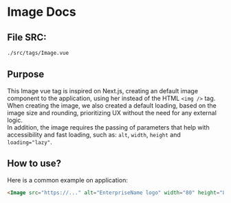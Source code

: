 # Image Docs

## File SRC:
```sh
./src/tags/Image.vue
```

## Purpose
This Image vue tag is inspired on Next.js, creating an default image component to the application, using her instead of the HTML ``<img />`` tag. </br>
When creating the image, we also created a default loading, based on the image size and rounding, prioritizing UX without the need for any external logic.</br>
In addition, the image requires the passing of parameters that help with accessibility and fast loading, such as: `alt`, `width`, `height` and `loading="lazy"`.

## How to use?
Here is a common example on application:

```html
<Image src="https://..." alt="EnterpriseName logo" width="80" height="80" />
```

